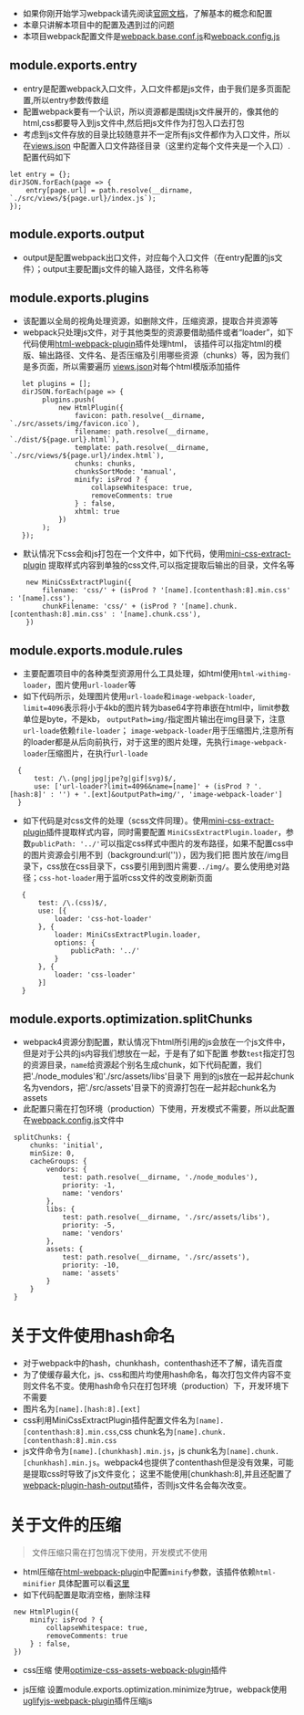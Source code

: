 * 如果你刚开始学习webpack请先阅读[官网文档](https://www.webpackjs.com/concepts/)，了解基本的概念和配置
* 本章只讲解本项目中的配置及遇到过的问题
* 本项目webpack配置文件是[webpack.base.conf.js](https://github.com/yanxiaojun617/webpack4-bootstrap4-demo/blob/master/webpack.base.conf.js)和[webpack.config.js](https://github.com/yanxiaojun617/webpack4-bootstrap4-demo/blob/master/webpack.config.js)

## module.exports.entry
 * entry是配置webpack入口文件，入口文件都是js文件，由于我们是多页面配置,所以entry参数传数组
 * 配置webpack要有一个认识，所以资源都是围绕js文件展开的，像其他的html,css都要导入到js文件中,然后把js文件作为打包入口去打包
 * 考虑到js文件存放的目录比较随意并不一定所有js文件都作为入口文件，所以在[views.json](https://github.com/yanxiaojun617/webpack4-bootstrap4-demo/blob/master/src/views/views.json)
 中配置入口文件路径目录（这里约定每个文件夹是一个入口）.配置代码如下
```
let entry = {};
dirJSON.forEach(page => {
    entry[page.url] = path.resolve(__dirname, `./src/views/${page.url}/index.js`);
});
```

## module.exports.output
 * output是配置webpack出口文件，对应每个入口文件（在entry配置的js文件）；output主要配置js文件的输入路径，文件名称等
 
 
## module.exports.plugins
 * 该配置以全局的视角处理资源，如删除文件，压缩资源，提取合并资源等
 * webpack只处理js文件，对于其他类型的资源要借助插件或者“loader”，如下代码使用[html-webpack-plugin](https://github.com/jantimon/html-webpack-plugin)插件处理html，
 该插件可以指定html的模版、输出路径、文件名、是否压缩及引用哪些资源（chunks）等，因为我们是多页面，所以需要遍历
 [views.json](https://github.com/yanxiaojun617/webpack4-bootstrap4-demo/blob/master/src/views/views.json)对每个html模版添加插件
 ```
    let plugins = [];
    dirJSON.forEach(page => {
         plugins.push(
             new HtmlPlugin({
                 favicon: path.resolve(__dirname, `./src/assets/img/favicon.ico`),
                 filename: path.resolve(__dirname, `./dist/${page.url}.html`),
                 template: path.resolve(__dirname, `./src/views/${page.url}/index.html`),
                 chunks: chunks,
                 chunksSortMode: 'manual',
                 minify: isProd ? {
                     collapseWhitespace: true,
                     removeComments: true
                 } : false,
                 xhtml: true
             })
         );
    });
```
 
 * 默认情况下css会和js打包在一个文件中，如下代码，使用[mini-css-extract-plugin](https://github.com/webpack-contrib/mini-css-extract-plugin)
 提取样式内容到单独的css文件,可以指定提取后输出的目录，文件名等
```
    new MiniCssExtractPlugin({
        filename: 'css/' + (isProd ? '[name].[contenthash:8].min.css' : '[name].css'),
        chunkFilename: 'css/' + (isProd ? '[name].chunk.[contenthash:8].min.css' : '[name].chunk.css'),
    })
```

## module.exports.module.rules
 * 主要配置项目中的各种类型资源用什么工具处理，如html使用`html-withimg-loader`，图片使用`url-loader`等
 * 如下代码所示，处理图片使用`url-loade`和`image-webpack-loader`,
    `limit=4096`表示将小于4kb的图片转为base64字符串嵌在html中，limit参数单位是byte，不是kb，
    `outputPath=img/`指定图片输出在img目录下，注意`url-loade`依赖`file-loader`；
    `image-webpack-loader`用于压缩图片,注意所有的loader都是从后向前执行，对于这里的图片处理，先执行`image-webpack-loader`压缩图片，在执行`url-loade`
  ```
    {
        test: /\.(png|jpg|jpe?g|gif|svg)$/,
        use: ['url-loader?limit=4096&name=[name]' + (isProd ? '.[hash:8]' : '') + '.[ext]&outputPath=img/', 'image-webpack-loader']
    }
 ```
 
 * 如下代码是对css文件的处理（scss文件同理）。使用[mini-css-extract-plugin](https://github.com/webpack-contrib/mini-css-extract-plugin)插件提取样式内容，同时需要配置
 `MiniCssExtractPlugin.loader`，参数`publicPath: '../'`可以指定css样式中图片的发布路径，如果不配置css中的图片资源会引用不到（background:url('')），因为我们把
 图片放在/img目录下，css放在css目录下，css要引用到图片需要`../img/`。要么使用绝对路径；`css-hot-loader`用于监听css文件的改变刷新页面
 ```
    {
        test: /\.(css)$/,
        use: [{
            loader: 'css-hot-loader'
        }, {
            loader: MiniCssExtractPlugin.loader,
            options: {
                publicPath: '../'
            }
        }, {
            loader: 'css-loader'
        }]
    }
```

## module.exports.optimization.splitChunks
* webpack4资源分割配置，默认情况下html所引用的js会放在一个js文件中，但是对于公共的js内容我们想放在一起，于是有了如下配置
参数`test`指定打包的资源目录，`name`给资源起个别名生成chunk，如下代码配置，我们把'./node_modules'和'./src/assets/libs'目录下
用到的js放在一起并起chunk名为vendors，把'./src/assets'目录下的资源打包在一起并起chunk名为assets
* 此配置只需在打包环境（production）下使用，开发模式不需要，所以此配置在[webpack.config.js](https://github.com/yanxiaojun617/webpack4-bootstrap4-demo/blob/master/webpack.config.js)文件中

```
 splitChunks: {
     chunks: 'initial',
     minSize: 0,
     cacheGroups: {
         vendors: {
             test: path.resolve(__dirname, './node_modules'),
             priority: -1,
             name: 'vendors'
         },
         libs: {
             test: path.resolve(__dirname, './src/assets/libs'),
             priority: -5,
             name: 'vendors'
         },
         assets: {
             test: path.resolve(__dirname, './src/assets'),
             priority: -10,
             name: 'assets'
         }
     }
 }
```


# 关于文件使用hash命名
* 对于webpack中的hash，chunkhash，contenthash还不了解，请先百度
* 为了使缓存最大化，js、css和图片均使用hash命名，每次打包文件内容不变则文件名不变。使用hash命令只在打包环境（production）下，开发环境下不需要
* 图片名为`[name].[hash:8].[ext]`
* css利用MiniCssExtractPlugin插件配置文件名为`[name].[contenthash:8].min.css`,css chunk名为`[name].chunk.[contenthash:8].min.css`
* js文件命令为`[name].[chunkhash].min.js`，js chunk名为`[name].chunk.[chunkhash].min.js`。webpack4也提供了contenthash但是没有效果，可能是提取css时导致了js文件变化；
这里不能使用[chunkhash:8],并且还配置了[webpack-plugin-hash-output](https://github.com/scinos/webpack-plugin-hash-output)插件，否则js文件名会每次改变。


# 关于文件的压缩
> 文件压缩只需在打包情况下使用，开发模式不使用
* html压缩在[html-webpack-plugin](https://github.com/jantimon/html-webpack-plugin)中配置`minify`参数，该插件依赖`html-minifier`
具体配置可以看[这里](https://github.com/kangax/html-minifier#options-quick-reference)
* 如下代码配置是取消空格，删除注释
```
 new HtmlPlugin({
     minify: isProd ? {
         collapseWhitespace: true,
         removeComments: true
     } : false,
 })
```

* css压缩
使用[optimize-css-assets-webpack-plugin](https://github.com/NMFR/optimize-css-assets-webpack-plugin)插件

* js压缩
设置module.exports.optimization.minimize为true，webpack使用[uglifyjs-webpack-plugin](https://github.com/webpack-contrib/uglifyjs-webpack-plugin)插件压缩js

